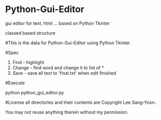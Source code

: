 # Python-Gui-Editor
gui editor for text, html ... based on Python Tkinter

classed based structure

#This is the data for Python-Gui-Editor
using Python Tkinter

#Spec
1. Find - highlight
2. Change - find word and change it to list of *
3. Save - save all text to 'final.txt' when edit finished 

#Execute


python python_gui_editor.py


#License
all directories and their contents are Copyright Lee Sang-Yoon.

You may not reuse anything therein without my permission.
